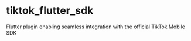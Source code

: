 # tiktok_flutter_sdk
Flutter plugin enabling seamless integration with the official TikTok Mobile SDK
